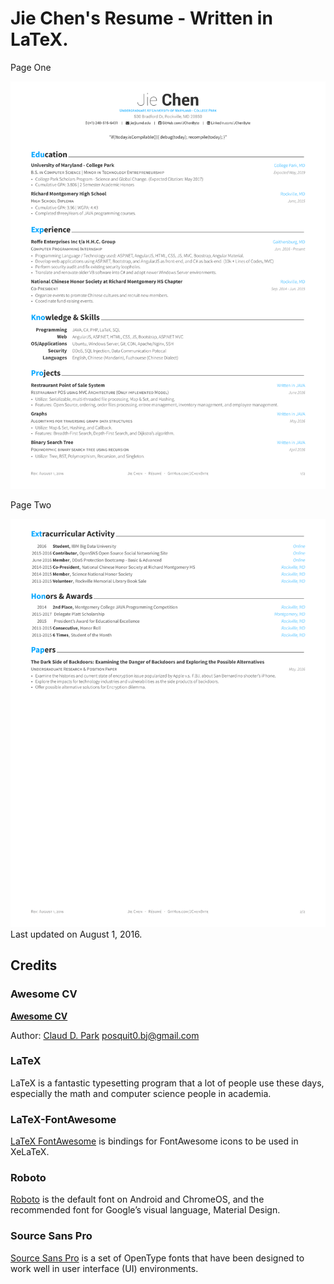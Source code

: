 # Jie Chen's Resume - Written in LaTeX.

Page One

![resume-1.png](https://raw.githubusercontent.com/JChenByte/Resume/master/resume-1.png)


Page Two

![resume-2.png](https://raw.githubusercontent.com/JChenByte/Resume/master/resume-2.png)
Last updated on August 1, 2016.

## Credits

### Awesome CV

[**Awesome CV**](https://github.com/posquit0/Awesome-CV) 

Author: [Claud D. Park](http://www.posquit0.com) <posquit0.bj@gmail.com> 

### LaTeX

LaTeX is a fantastic typesetting program that a lot of people use these days, especially the math and computer science people in academia.

### LaTeX-FontAwesome

[LaTeX FontAwesome](https://github.com/furl/latex-fontawesome) is bindings for FontAwesome icons to be used in XeLaTeX.

### Roboto

[Roboto](https://github.com/google/roboto) is the default font on Android and ChromeOS, and the recommended font for Google’s visual language, Material Design.

### Source Sans Pro

[Source Sans Pro](https://github.com/adobe-fonts/source-sans-pro) is a set of OpenType fonts that have been designed to work well in user interface (UI) environments.
